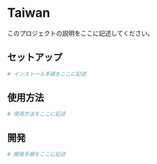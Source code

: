 # Taiwan

このプロジェクトの説明をここに記述してください。

## セットアップ

```bash
# インストール手順をここに記述
```

## 使用方法

```bash
# 使用方法をここに記述
```

## 開発

```bash
# 開発手順をここに記述
```
